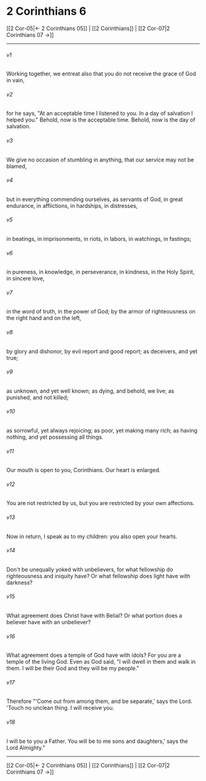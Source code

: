 # 2 Corinthians 6

[[2 Cor-05|← 2 Corinthians 05]] | [[2 Corinthians]] | [[2 Cor-07|2 Corinthians 07 →]]
***



###### v1 
Working together, we entreat also that you do not receive the grace of God in vain, 

###### v2 
for he says, "At an acceptable time I listened to you. In a day of salvation I helped you." Behold, now is the acceptable time. Behold, now is the day of salvation. 

###### v3 
We give no occasion of stumbling in anything, that our service may not be blamed, 

###### v4 
but in everything commending ourselves, as servants of God, in great endurance, in afflictions, in hardships, in distresses, 

###### v5 
in beatings, in imprisonments, in riots, in labors, in watchings, in fastings; 

###### v6 
in pureness, in knowledge, in perseverance, in kindness, in the Holy Spirit, in sincere love, 

###### v7 
in the word of truth, in the power of God; by the armor of righteousness on the right hand and on the left, 

###### v8 
by glory and dishonor, by evil report and good report; as deceivers, and yet true; 

###### v9 
as unknown, and yet well known; as dying, and behold, we live; as punished, and not killed; 

###### v10 
as sorrowful, yet always rejoicing; as poor, yet making many rich; as having nothing, and yet possessing all things. 

###### v11 
Our mouth is open to you, Corinthians. Our heart is enlarged. 

###### v12 
You are not restricted by us, but you are restricted by your own affections. 

###### v13 
Now in return, I speak as to my children: you also open your hearts. 

###### v14 
Don't be unequally yoked with unbelievers, for what fellowship do righteousness and iniquity have? Or what fellowship does light have with darkness? 

###### v15 
What agreement does Christ have with Belial? Or what portion does a believer have with an unbeliever? 

###### v16 
What agreement does a temple of God have with idols? For you are a temple of the living God. Even as God said, "I will dwell in them and walk in them. I will be their God and they will be my people." 

###### v17 
Therefore "'Come out from among them, and be separate,' says the Lord. 'Touch no unclean thing. I will receive you. 

###### v18 
I will be to you a Father. You will be to me sons and daughters,' says the Lord Almighty."

***
[[2 Cor-05|← 2 Corinthians 05]] | [[2 Corinthians]] | [[2 Cor-07|2 Corinthians 07 →]]
